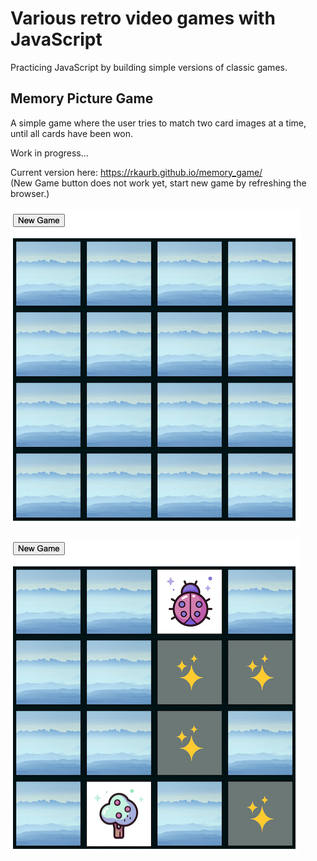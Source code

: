 # Various retro video games with JavaScript

Practicing JavaScript by building simple versions of classic games.

## Memory Picture Game

A simple game where the user tries to match two card images at a time, until all cards have been won.

Work in progress...

Current version here: https://rkaurb.github.io/memory_game/ 
<br>
(New Game button does not work yet, start new game by refreshing the browser.)
<br><br>
![new game](/memory_game/images/new-game.png)
<br><br>
![new game](/memory_game/images/game-play.png)